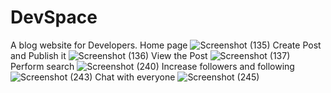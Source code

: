 # DevSpace
A blog website for Developers.
Home page
![Screenshot (135)](https://github.com/foxcode11/DevSpace/assets/97304706/c82897ee-2d49-43cb-882d-92d6de3044ab)
Create Post and Publish it
![Screenshot (136)](https://github.com/foxcode11/DevSpace/assets/97304706/92ca21df-0a6c-4b0d-bc65-03c166df2486)
View the Post
![Screenshot (137)](https://github.com/foxcode11/DevSpace/assets/97304706/fd2d5e01-5d95-414e-8d5d-00ff1b7d7442)
Perform search
![Screenshot (240)](https://github.com/user-attachments/assets/739f777a-7299-4db2-b04a-8f2de4432462)
Increase followers and following
![Screenshot (243)](https://github.com/user-attachments/assets/742603d3-c4f5-4e1a-a288-000a3f6ee634)
Chat with everyone
![Screenshot (245)](https://github.com/user-attachments/assets/7e0f580c-4c78-49e2-bd5f-e22a71036736)
